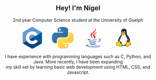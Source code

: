 <h2 align="center">Hey! I'm Nigel</h2>
<p align="center">2nd year Computer Science student at the University of Guelph<p>

<p align="center"><img width="70" alt="C" src="https://raw.githubusercontent.com/ngeldvis/ngeldvis/main/rsc/imgs/c.png">&emsp;&emsp;<img width="70" alt="Python" src="https://raw.githubusercontent.com/ngeldvis/ngeldvis/main/rsc/imgs/python.png">&emsp;&emsp;<img width="70" alt="Java" src="https://raw.githubusercontent.com/ngeldvis/ngeldvis/main/rsc/imgs/java.png">&emsp;&emsp;<img width="70" alt="Linux" src="https://raw.githubusercontent.com/ngeldvis/ngeldvis/main/rsc/imgs/linux.png"> </p>

<p align="center">I have experience with programming languages such as C, Python, and Java. More recently, I have been expanding</br>my skill set by learning basic web development using HTML, CSS, and Javascript.</p>
